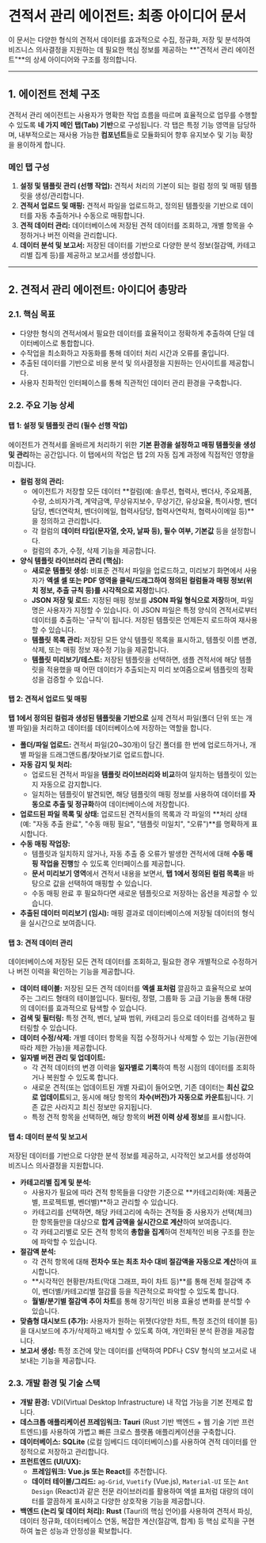 # **견적서 관리 에이전트: 최종 아이디어 문서**

이 문서는 다양한 형식의 견적서 데이터를 효과적으로 수집, 정규화, 저장 및 분석하여 비즈니스 의사결정을 지원하는 데 필요한 핵심 정보를 제공하는 \*\*"견적서 관리 에이전트"\*\*의 상세 아이디어와 구조를 정의합니다.

---

## **1\. 에이전트 전체 구조**

견적서 관리 에이전트는 사용자가 명확한 작업 흐름을 따르며 효율적으로 업무를 수행할 수 있도록 **네 가지 메인 탭(Tab) 기반**으로 구성됩니다. 각 탭은 특정 기능 영역을 담당하며, 내부적으로는 재사용 가능한 **컴포넌트**들로 모듈화되어 향후 유지보수 및 기능 확장을 용이하게 합니다.

### **메인 탭 구성**

1. **설정 및 템플릿 관리 (선행 작업):** 견적서 처리의 기본이 되는 컬럼 정의 및 매핑 템플릿을 생성/관리합니다.  
2. **견적서 업로드 및 매핑:** 견적서 파일을 업로드하고, 정의된 템플릿을 기반으로 데이터를 자동 추출하거나 수동으로 매핑합니다.  
3. **견적 데이터 관리:** 데이터베이스에 저장된 견적 데이터를 조회하고, 개별 항목을 수정하거나 버전 이력을 관리합니다.  
4. **데이터 분석 및 보고서:** 저장된 데이터를 기반으로 다양한 분석 정보(절감액, 카테고리별 집계 등)를 제공하고 보고서를 생성합니다.

---

## **2\. 견적서 관리 에이전트: 아이디어 총망라**

### **2.1. 핵심 목표**

* 다양한 형식의 견적서에서 필요한 데이터를 효율적이고 정확하게 추출하여 단일 데이터베이스로 통합합니다.  
* 수작업을 최소화하고 자동화를 통해 데이터 처리 시간과 오류를 줄입니다.  
* 추출된 데이터를 기반으로 비용 분석 및 의사결정을 지원하는 인사이트를 제공합니다.  
* 사용자 친화적인 인터페이스를 통해 직관적인 데이터 관리 환경을 구축합니다.

### **2.2. 주요 기능 상세**

#### **탭 1: 설정 및 템플릿 관리 (필수 선행 작업)**

에이전트가 견적서를 올바르게 처리하기 위한 **기본 환경을 설정하고 매핑 템플릿을 생성 및 관리**하는 공간입니다. 이 탭에서의 작업은 탭 2의 자동 집계 과정에 직접적인 영향을 미칩니다.

* **컬럼 정의 관리:**  
  * 에이전트가 저장할 모든 데이터 \*\*컬럼(예: 솔루션, 협력사, 벤더사, 주요제품, 수량, 소비자가격, 계약금액, 무상유지보수, 무상기간, 유상요율, 특이사항, 벤더담당, 벤더연락처, 벤더이메일, 협력사담당, 협력사연락처, 협력사이메일 등)\*\*을 정의하고 관리합니다.  
  * 각 컬럼의 **데이터 타입(문자열, 숫자, 날짜 등), 필수 여부, 기본값** 등을 설정합니다.  
  * 컬럼의 추가, 수정, 삭제 기능을 제공합니다.  
* **양식 템플릿 라이브러리 관리 (핵심):**  
  * **새로운 템플릿 생성:** 비표준 견적서 파일을 업로드하고, 미리보기 화면에서 사용자가 **엑셀 셀 또는 PDF 영역을 클릭/드래그하여 정의된 컬럼들과 매핑 정보(위치 정보, 추출 규칙 등)를 시각적으로 지정**합니다.  
  * **JSON 저장 및 로드:** 지정된 매핑 정보를 **JSON 파일 형식으로 저장**하며, 파일명은 사용자가 지정할 수 있습니다. 이 JSON 파일은 특정 양식의 견적서로부터 데이터를 추출하는 '규칙'이 됩니다. 저장된 템플릿은 언제든지 로드하여 재사용할 수 있습니다.  
  * **템플릿 목록 관리:** 저장된 모든 양식 템플릿 목록을 표시하고, 템플릿 이름 변경, 삭제, 또는 매핑 정보 재수정 기능을 제공합니다.  
  * **템플릿 미리보기/테스트:** 저장된 템플릿을 선택하면, 샘플 견적서에 해당 템플릿을 적용했을 때 어떤 데이터가 추출되는지 미리 보여줌으로써 템플릿의 정확성을 검증할 수 있습니다.

#### **탭 2: 견적서 업로드 및 매핑**

**탭 1에서 정의된 컬럼과 생성된 템플릿을 기반으로** 실제 견적서 파일(폴더 단위 또는 개별 파일)을 처리하고 데이터를 데이터베이스에 저장하는 역할을 합니다.

* **폴더/파일 업로드:** 견적서 파일(20\~30개)이 담긴 폴더를 한 번에 업로드하거나, 개별 파일을 드래그앤드롭/찾아보기로 업로드합니다.  
* **자동 감지 및 처리:**  
  * 업로드된 견적서 파일을 **템플릿 라이브러리와 비교**하여 일치하는 템플릿이 있는지 자동으로 감지합니다.  
  * 일치하는 템플릿이 발견되면, 해당 템플릿의 매핑 정보를 사용하여 데이터를 **자동으로 추출 및 정규화**하여 데이터베이스에 저장합니다.  
* **업로드된 파일 목록 및 상태:** 업로드된 견적서들의 목록과 각 파일의 \*\*처리 상태(예: "자동 추출 완료", "수동 매핑 필요", "템플릿 미일치", "오류")\*\*를 명확하게 표시합니다.  
* **수동 매핑 작업장:**  
  * 템플릿과 일치하지 않거나, 자동 추출 중 오류가 발생한 견적서에 대해 **수동 매핑 작업을 진행**할 수 있도록 인터페이스를 제공합니다.  
  * **문서 미리보기 영역**에서 견적서 내용을 보면서, **탭 1에서 정의된 컬럼 목록**을 바탕으로 값을 선택하여 매핑할 수 있습니다.  
  * 수동 매핑 완료 후 필요하다면 새로운 템플릿으로 저장하는 옵션을 제공할 수 있습니다.  
* **추출된 데이터 미리보기 (임시):** 매핑 결과로 데이터베이스에 저장될 데이터의 형식을 실시간으로 보여줍니다.

#### **탭 3: 견적 데이터 관리**

데이터베이스에 저장된 모든 견적 데이터를 조회하고, 필요한 경우 개별적으로 수정하거나 버전 이력을 확인하는 기능을 제공합니다.

* **데이터 테이블:** 저장된 모든 견적 데이터를 **엑셀 표처럼** 깔끔하고 효율적으로 보여주는 그리드 형태의 테이블입니다. 필터링, 정렬, 그룹화 등 고급 기능을 통해 대량의 데이터를 효과적으로 탐색할 수 있습니다.  
* **검색 및 필터링:** 특정 견적, 벤더, 날짜 범위, 카테고리 등으로 데이터를 검색하고 필터링할 수 있습니다.  
* **데이터 수정/삭제:** 개별 데이터 항목을 직접 수정하거나 삭제할 수 있는 기능(권한에 따라 제한 가능)을 제공합니다.  
* **일자별 버전 관리 및 업데이트:**  
  * 각 견적 데이터의 변경 이력을 **일자별로 기록**하여 특정 시점의 데이터를 조회하거나 복원할 수 있도록 합니다.  
  * 새로운 견적(또는 업데이트된 개별 자료)이 들어오면, 기존 데이터는 **최신 값으로 업데이트**되고, 동시에 해당 항목의 **차수(버전)가 자동으로 카운트**됩니다. 기존 값은 사라지고 최신 정보만 유지됩니다.  
  * 특정 견적 항목을 선택하면, 해당 항목의 **버전 이력 상세 정보**를 표시합니다.

#### **탭 4: 데이터 분석 및 보고서**

저장된 데이터를 기반으로 다양한 분석 정보를 제공하고, 시각적인 보고서를 생성하여 비즈니스 의사결정을 지원합니다.

* **카테고리별 집계 및 분석:**  
  * 사용자가 필요에 따라 견적 항목들을 다양한 기준으로 \*\*카테고리화(예: 제품군별, 프로젝트별, 벤더별)\*\*하고 관리할 수 있습니다.  
  * 카테고리를 선택하면, 해당 카테고리에 속하는 견적들 중 사용자가 선택(체크)한 항목들만을 대상으로 **합계 금액을 실시간으로 계산**하여 보여줍니다.  
  * 각 카테고리별로 모든 견적 항목의 **총합을 집계**하여 전체적인 비용 구조를 한눈에 파악할 수 있습니다.  
* **절감액 분석:**  
  * 각 견적 항목에 대해 **전차수 또는 최초 차수 대비 절감액을 자동으로 계산**하여 표시합니다.  
  * \*\*시각적인 현황판/차트(막대 그래프, 파이 차트 등)\*\*를 통해 전체 절감액 추이, 벤더별/카테고리별 절감률 등을 직관적으로 파악할 수 있도록 합니다.  
  * **월별/분기별 절감액 추이 차트**를 통해 장기적인 비용 효율성 변화를 분석할 수 있습니다.  
* **맞춤형 대시보드 (추가):** 사용자가 원하는 위젯(다양한 차트, 특정 조건의 테이블 등)을 대시보드에 추가/삭제하고 배치할 수 있도록 하여, 개인화된 분석 환경을 제공합니다.  
* **보고서 생성:** 특정 조건에 맞는 데이터를 선택하여 PDF나 CSV 형식의 보고서로 내보내는 기능을 제공합니다.

### **2.3. 개발 환경 및 기술 스택**

* **개발 환경:** VDI(Virtual Desktop Infrastructure) 내 작업 가능을 기본 전제로 합니다.  
* **데스크톱 애플리케이션 프레임워크:** **Tauri** (Rust 기반 백엔드 \+ 웹 기술 기반 프런트엔드)를 사용하여 가볍고 빠른 크로스 플랫폼 애플리케이션을 구축합니다.  
* **데이터베이스:** **SQLite** (로컬 임베디드 데이터베이스)를 사용하여 견적 데이터를 안정적으로 저장하고 관리합니다.  
* **프런트엔드 (UI/UX):**  
  * **프레임워크:** **Vue.js 또는 React**를 추천합니다.  
  * **데이터 테이블/그리드:** `ag-Grid`, `Vuetify` (Vue.js), `Material-UI` 또는 `Ant Design` (React)과 같은 전문 라이브러리를 활용하여 엑셀 표처럼 대량의 데이터를 깔끔하게 표시하고 다양한 상호작용 기능을 제공합니다.  
* **백엔드 (논리 및 데이터 처리):** **Rust** (Tauri의 핵심 언어)를 사용하여 견적서 파싱, 데이터 정규화, 데이터베이스 연동, 복잡한 계산(절감액, 합계) 등 핵심 로직을 구현하여 높은 성능과 안정성을 확보합니다.

